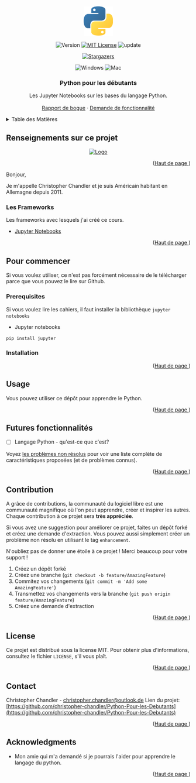 <div id="top"></div>

<!-- PROJECT SHIELDS -->

<!-- PROJECT LOGO -->
<br />
<div align="center">
  <a href="https://github.com/christopher-chandler/Python-Pour-les-Debutants">
    <img src="img/logo.png" alt="Logo" width="80" height="80">
  </a>

![Version][Version-shield]  [![MIT License][license-shield]][license-url] ![update][update-shield]

[![Stargazers][stars-shield]][stars-url]

![Windows][windows-shield] ![Mac][Mac-shield]


<h3 align="center">Python pour les débutants</h3>

  <p align="center">
    Les Jupyter Notebooks sur les bases du langage Python.
    <br />
    <br />
    <a href="https://github.com/christopher-chandler/Python-Pour-les-Debutants/issues">Rapport de bogue</a>
    ·
    <a href="https://github.com/christopher-chandler/Python-Pour-les-Debutants/issues">Demande de fonctionnalité</a>
  </p>
</div>

<!-- TABLE OF CONTENTS -->
<details>
  <summary>Table des Matières</summary>
  
<ol>
    <li>
      <a href="#Renseignements-sur-ce-projet">Renseignements sur ce projet</a>
      <ul>
        <li><a href="#Les-Frameworks">Les Frameworks</a></li>
      </ul>
    </li>
    <li>
      <a href="#Pour-commencer">Pour commencer</a>
      <ul>
        <li><a href="#Prerequisites">Prerequisites</a></li>
        <li><a href="#Installation">Installation</a></li>
      </ul>
    </li>
    <li><a href="#Usage">Usage</a></li>
    <li><a href="#Futures fonctionnalités">Futures fonctionnalités</a></li>
    <li><a href="#Contribution">Contribution</a></li>
    <li><a href="#License">License</a></li>
    <li><a href="#Contact">Contact</a></li>
    <li><a href="#Acknowledgments">Acknowledgments</a></li>
  
</ol>

</details>

<!-- ABOUT THE PROJECT -->
## Renseignements sur ce projet

<div align="center">
  <a href="https://github.com/christopher-chandler/Python-Pour-les-Debutants">
    <img src="readme_img/logo.png" alt="Logo" width="80" height="80">
  </a>
</div>
<p align="right">(<a href="#top">Haut de page </a>)</p>

Bonjour, 

Je m'appelle Christopher Chandler et je suis Américain habitant en Allemagne 
depuis 2011. 


### Les Frameworks

Les frameworks avec lesquels j'ai créé ce cours. 
* [Jupyter Notebooks](https://jupyter.org/)
 

<p align="right">(<a href="#top">Haut de page </a>)</p>


<!-- GETTING STARTED -->
## Pour commencer

Si vous voulez utiliser, ce n'est pas forcément nécessaire de le télécharger
parce que vous pouvez le lire sur Github. 

### Prerequisites

Si vous voulez lire les cahiers, il faut installer la bibliothèque `jupyter notebooks`

* Jupyter notebooks
```
pip install jupyter
 ```

### Installation

 

<p align="right">(<a href="#top">Haut de page </a>)</p>



<!-- USAGE EXAMPLES -->
## Usage

Vous pouvez utiliser ce dépôt pour apprendre le Python. 

<p align="right">(<a href="#top">Haut de page </a>)</p>


<!-- ROADMAP -->
## Futures fonctionnalités

- [ ] Langage Python - qu'est-ce que c'est?

Voyez [les problèmes non résolus](https://github.com/christopher-chandler/Python-Pour-les-Debutants/issues) 
pour voir une liste complète de caractéristiques proposées (et de problèmes connus).

<p align="right">(<a href="#top">Haut de page </a>)</p>


<!-- CONTRIBUTING -->
## Contribution

A grâce de contributions, la communauté du logiciel libre est une communauté 
magnifique où l'on peut apprendre, créer et inspirer les autres. Chaque 
contribution à ce projet sera **très appréciée**. 

Si vous avez une suggestion pour améliorer ce projet, faites un 
dépôt forké et créez une demande d'extraction. Vous pouvez aussi simplement créer 
un problème non résolu en utilisant le tag `enhancement`. 

N'oubliez pas de donner une étoile à ce projet ! Merci beaucoup pour votre 
support !


1. Créez un dépôt forké
2. Créez une branche (`git checkout -b feature/AmazingFeature`)
3. Commitez vos changements (`git commit -m 'Add some AmazingFeature'`)
4. Transmettez vos changements vers la branche (`git push origin feature/AmazingFeature`)
5. Créez une demande d'extraction

<p align="right">(<a href="#top">Haut de page </a>)</p>


<!-- LICENSE -->
## License

Ce projet est distribué sous la license MIT. Pour obtenir plus d'informations, 
consultez le fichier `LICENSE`, s'il vous plaît. 

<p align="right">(<a href="#top">Haut de page </a>)</p>


<!-- CONTACT -->
## Contact

Christopher Chandler - christopher.chandler@outlook.de
Lien du projet: [https://github.com/christopher-chandler/Python-Pour-les-Debutants](https://github.com/christopher-chandler/Python-Pour-les-Debutants)

<p align="right">(<a href="#top">Haut de page </a>)</p>


<!-- ACKNOWLEDGMENTS -->
## Acknowledgments

* Mon amie qui m'a demandé si je pourrais l'aider pour apprendre le langage du python. 

<p align="right">(<a href="#top">Haut de page </a>)</p>

<!-- MARKDOWN LINKS & IMAGES -->
<!-- https://www.markdownguide.org/basic-syntax/#reference-style-links -->

[contributors-shield]: https://img.shields.io/github/contributors/christopher-chandler/Python-Pour-les-Debutants?color=green&logoColor=%20
[contributors-url]: https://github.com/christopher-chandler/Python-Pour-les-Debutants/graphs/contributors


[stars-shield]: https://img.shields.io/github/stars/christopher-chandler/Python-Pour-les-Debutants?logoColor=yellow&style=social
[stars-url]: https://github.com/christopher-chandler/Python-Pour-les-Debutants/stargazers


[license-shield]: https://img.shields.io/github/license/christopher-chandler/Python-Pour-les-Debutants?color=yellow
[license-url]: https://github.com/christopher-chandler/Python-Pour-les-Debutants/blob/master/LICENSE


[download-shield]: https://img.shields.io/github/downloads/christopher-chandler/Python-Pour-les-Debutants/total
[windows-shield]: https://img.shields.io/badge/Windows-Tested-purple 
[mac-shield]: https://img.shields.io/badge/Mac-Tested-purple
[version-shield]: https://img.shields.io/badge/Version-0.0.1-brightgreen
[update-shield]: https://img.shields.io/badge/Last_Updated-Mars_2022-blue